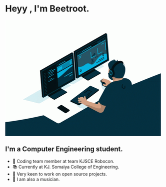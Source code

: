 # Heyy , I'm Beetroot.

<p><img align="center" src="https://github.com/Beetroot16/Beetroot16/blob/main/coding.gif?raw=true" alt="beetroot16" /></p>

## I'm a Computer Engineering student.

- 🤖 Coding team member at team KJSCE Robocon.
- 📚 Currently at KJ. Somaiya College of Engineering.
- 👾 Very keen to work on open source projects.
- 🎸 I am also a musician.